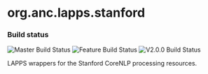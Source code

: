 org.anc.lapps.stanford
======================

### Build status

![Master Build Status](http://grid.anc.org:9080/travis/svg/oanc/org.anc.lapps.stanford?branch=master)
![Feature Build Status](http://grid.anc.org:9080/travis/svg/oanc/org.anc.lapps.stanford?branch=develop)
![V2.0.0 Build Status](http://grid.anc.org:9080/travis/svg/oanc/org.anc.lapps.stanford?branch=feature%2Fv2.0.0)

LAPPS wrappers for the Stanford CoreNLP processing resources.


